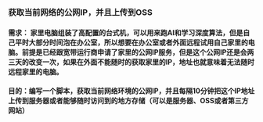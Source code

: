 ### 获取当前网络的公网IP，并且上传到OSS



#### 需求： 家里电脑组装了高配置的台式机，可以用来跑AI和学习深度算法，但是自己平时大部分时间泡在办公室，所以想要在办公室或者外面远程试用自己家里的电脑。前提是已经跟宽带运行商申请了家里的公网IP服务，但是这个公网IP还是会两三天的改变一次，如果在外面不能随时的获取家里的IP，地址也就意味着无法随时远程家里的电脑。

#### 目的：编写一个脚本，获取当前网络环境的公网IP，并且每隔10分钟把这个IP地址上传到服务器或者能够随时访问到的地方存储（可以是服务器、OSS或者第三方网站）